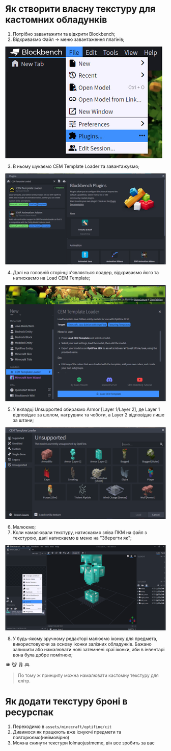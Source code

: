 # Як створити власну текстуру для кастомних обладунків

 1. Потрібно завантажити та відкрити Blockbench;
 2. Відкриваємо Файл -> меню завантаження плагінів;
 
 ![image](images/armor/1.jpg)

 3. В ньому шукаємо CEM Template Loader та завантажуємо;
 
 ![image](images/armor/2.png)

 4. Далі на головній сторінці з'являється лоадер, відкриваємо його та натискаємо на Load CEM Template;
 
 ![image](images/armor/3.png)

 5. У вкладці Unsupported обираємо Armor [Layer 1/Layer 2], де Layer 1 відповідає за шолом, нагрудник та чоботи, а Layer 2 відповідає лише за штани;
 
 ![image](images/armor/4.png)

 6. Малюємо;
 7. Коли намалювали текстуру, натискаємо зліва ПКМ на файл з текстурою, далі натискаємо в меню на "Зберегти як";
 
 ![image](images/armor/5.png)
 
 8. У будь-якому зручному редакторі малюємо іконку для предмета, використовуючи за основу іконки залізних обладунків. Бажано залишити або намалювати нові затемнені краї іконки, аби в інвентарі вона була добре помітною;

![iron_helmet](images/armor/iron_helmet.png)
![iron_chestplate](images/armor/iron_chestplate.png)
![iron_leggings](images/armor/iron_leggings.png)
![iron_boots](images/armor/iron_boots.png)

> По тому ж принципу можна намалювати кастомну текстуру для елітр.

# Як додати текстуру броні в ресурспак
 1. Переходимо в `assets/minecraft/optifine/cit`
 2. Дивимося як працюють вже існуючі предмети та повторюємо(неймовірно)
 3. Можна скинути текстури lolmaojustmeme, він все зробить за вас
